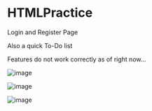 # HTMLPractice

Login and Register Page

Also a quick To-Do list

Features do not work correctly as of right now...

![image](https://github.com/Shans-Fun-Time/HTMLPractice/assets/105845001/d3ee07ff-b274-4a4f-9033-10df49ceeece)

![image](https://github.com/Shans-Fun-Time/HTMLPractice/assets/105845001/c1c24bec-1500-4f55-856a-2fab1a45d7f2)

![image](https://github.com/Shans-Fun-Time/HTMLPractice/assets/105845001/f49a95d9-02d4-4bf6-8db8-a0ddff831297)


